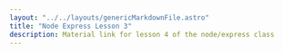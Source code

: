```yaml
---
layout: "../../layouts/genericMarkdownFile.astro"
title: "Node Express Lesson 3"
description: Material link for lesson 4 of the node/express class
---
```

